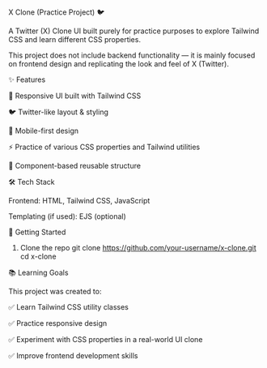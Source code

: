 X Clone (Practice Project) 🐦

A Twitter (X) Clone UI built purely for practice purposes to explore Tailwind CSS and learn different CSS properties.

This project does not include backend functionality — it is mainly focused on frontend design and replicating the look and feel of X (Twitter).

✨ Features

🎨 Responsive UI built with Tailwind CSS

🐦 Twitter-like layout & styling

📱 Mobile-first design

⚡ Practice of various CSS properties and Tailwind utilities

🧩 Component-based reusable structure

🛠 Tech Stack

Frontend: HTML, Tailwind CSS, JavaScript

Templating (if used): EJS (optional)

🚀 Getting Started
1. Clone the repo
git clone https://github.com/your-username/x-clone.git
cd x-clone

📚 Learning Goals

This project was created to:

✅ Learn Tailwind CSS utility classes

✅ Practice responsive design

✅ Experiment with CSS properties in a real-world UI clone

✅ Improve frontend development skills
